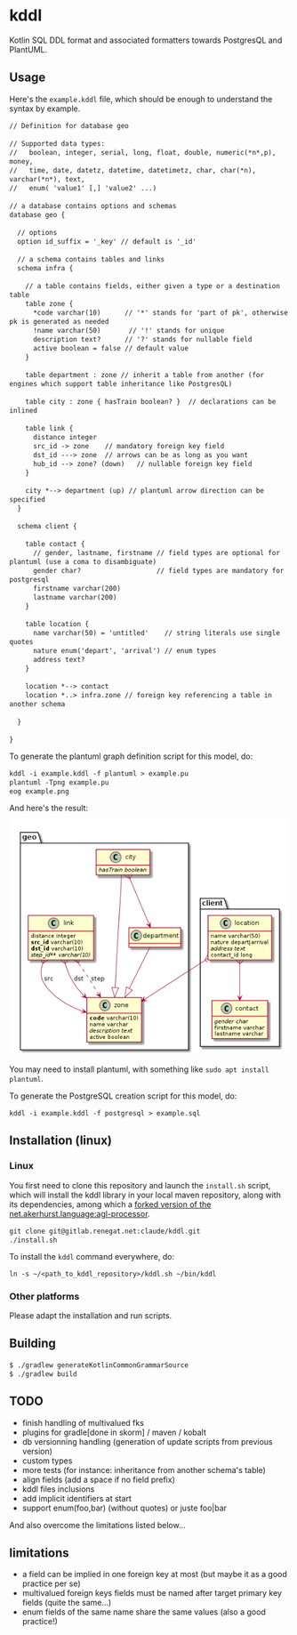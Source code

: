 # kddl

Kotlin SQL DDL format and associated formatters towards PostgresQL and PlantUML.

## Usage

Here's the `example.kddl` file, which should be enough to understand the syntax by example.

```
// Definition for database geo

// Supported data types:
//   boolean, integer, serial, long, float, double, numeric(*n*,p), money,
//   time, date, datetz, datetime, datetimetz, char, char(*n), varchar(*n*), text,
//   enum( 'value1' [,] 'value2' ...)

// a database contains options and schemas
database geo {

  // options
  option id_suffix = '_key' // default is '_id'

  // a schema contains tables and links
  schema infra {

    // a table contains fields, either given a type or a destination table
    table zone {
      *code varchar(10)      // '*' stands for 'part of pk', otherwise pk is generated as needed
      !name varchar(50)       // '!' stands for unique
      description text?      // '?' stands for nullable field
      active boolean = false // default value
    }

    table department : zone // inherit a table from another (for engines which support table inheritance like PostgresQL)

    table city : zone { hasTrain boolean? }  // declarations can be inlined

    table link {
      distance integer
      src_id -> zone    // mandatory foreign key field
      dst_id ---> zone  // arrows can be as long as you want
      hub_id --> zone? (down)   // nullable foreign key field
    }

    city *--> department (up) // plantuml arrow direction can be specified
  }

  schema client {

    table contact {
      // gender, lastname, firstname // field types are optional for plantuml (use a coma to disambiguate)
      gender char?                   // field types are mandatory for postgresql
      firstname varchar(200)
      lastname varchar(200)
    }

    table location {
      name varchar(50) = 'untitled'    // string literals use single quotes
      nature enum('depart', 'arrival') // enum types
      address text?
    }

    location *--> contact
    location *..> infra.zone // foreign key referencing a table in another schema

  }

}
```

To generate the plantuml graph definition script for this model, do:

```shell
kddl -i example.kddl -f plantuml > example.pu
plantuml -Tpng example.pu
eog example.png
```

And here's the result:

![](example.png)

You may need to install plantuml, with something like `sudo apt install plantuml`.

To generate the PostgreSQL creation script for this model, do:

```shell
kddl -i example.kddl -f postgresql > example.sql
```

## Installation (linux)

### Linux

You first need to clone this repository and launch the `install.sh` script, which will install the kddl library in your local maven repository, along with its dependencies, among which a [forked version of the net.akerhurst.language:agl-processor](https://github.com/arkanovicz/net.akehurst.language).

```shell
git clone git@gitlab.renegat.net:claude/kddl.git
./install.sh
```

To install the `kddl` command everywhere, do:

```shell
ln -s ~/<path_to_kddl_repository>/kddl.sh ~/bin/kddl
```

### Other platforms

Please adapt the installation and run scripts.

## Building

```
$ ./gradlew generateKotlinCommonGrammarSource
$ ./gradlew build
```


## TODO

- finish handling of multivalued fks
- plugins for gradle[done in skorm] / maven / kobalt
- db versionning handling (generation of update scripts from previous version)
- custom types
- more tests (for instance: inheritance from another schema's table)
- align fields (add a space if no field prefix)
- kddl files inclusions
- add implicit identifiers at start
- support enum(foo,bar) (without quotes) or juste foo|bar

And also overcome the limitations listed below...

## limitations

+ a field can be implied in one foreign key at most (but maybe it as a good practice per se)
+ multivalued foreign keys fields must be named after target primary key fields (quite the same...)
+ enum fields of the same name share the same values (also a good practice!)
